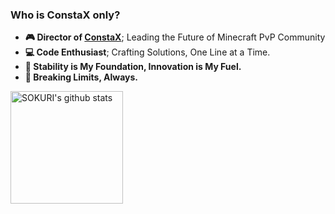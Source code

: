 <!--
![nah](https://media2.giphy.com/media/g7GKcSzwQfugw/giphy.gif?cid=6c09b95268kr0q2x2gimans7otquv0r8hvrcug9e8kja2g2y&ep=v1_internal_gif_by_id&rid=giphy.gif)
-->
### Who is ConstaX only?

- **🎮 Director of [ConstaX](https://discord.gg/crTDQncnWM)**; Leading the Future of Minecraft PvP Community
- **💻 Code Enthusiast**; Crafting Solutions, One Line at a Time.
- **🔧 Stability is My Foundation, Innovation is My Fuel.**
- **🚀 Breaking Limits, Always.**

<a href="https://github.com/ConstaX-only"><img align="center" style="height:180px" src="https://github-readme-stats.vercel.app/api?username=ConstaX-only&show_icons=true&include_all_commits=true&theme=dark&hide_border=true" alt="SOKURI's github stats" /></a>

<!--
**ConstaX-only/ConstaX-only** is a ✨ _special_ ✨ repository because its `README.md` (this file) appears on your GitHub profile.

Here are some ideas to get you started:

- 🔭 I’m currently working on ...
- 🌱 I’m currently learning ...
- 👯 I’m looking to collaborate on ...
- 🤔 I’m looking for help with ...
- 💬 Ask me about ...
- 📫 How to reach me: ...
- 😄 Pronouns: ...
- ⚡ Fun fact: ...
-->

